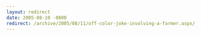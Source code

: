 ```yaml
---
layout: redirect
date: 2005-08-10 -0800
redirect: /archive/2005/08/11/off-color-joke-involving-a-farmer.aspx/
---
```


